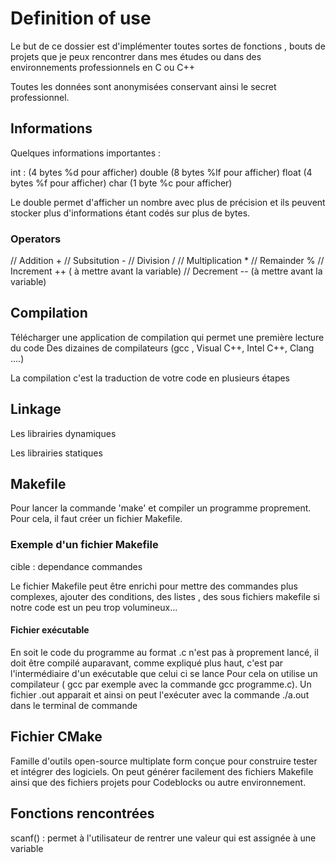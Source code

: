 # Definition of use 

Le but de ce dossier est d'implémenter toutes sortes de fonctions , bouts de projets que je peux rencontrer dans mes études ou dans des environnements professionnels en C ou C++ 

Toutes les données sont anonymisées conservant ainsi le secret professionnel. 

## Informations
Quelques informations importantes : 

int : (4 bytes %d pour afficher)
double (8 bytes %lf pour afficher)
float (4 bytes %f pour afficher)
char (1 byte %c pour afficher) 

Le double permet d'afficher un nombre avec plus de précision et ils peuvent stocker plus d'informations étant codés sur plus de bytes. 

### Operators

// Addition  +
// Subsitution -
// Division    /
// Multiplication *
// Remainder %
// Increment ++  ( à mettre avant la variable)
// Decrement --   (à mettre avant la variable)


## Compilation 

Télécharger une application de compilation qui permet une première lecture du code 
Des dizaines de compilateurs (gcc , Visual C++, Intel C++, Clang ....)

La compilation c'est la traduction de votre code en plusieurs étapes


## Linkage 

Les librairies dynamiques 

Les librairies statiques 

## Makefile 

Pour lancer la commande 'make' et compiler un programme proprement.
Pour cela, il faut créer un fichier Makefile.
### Exemple d'un fichier Makefile

cible : dependance
        commandes

Le fichier Makefile peut être enrichi pour mettre des commandes plus complexes, ajouter des conditions, des listes , des sous fichiers makefile si notre code est un peu trop volumineux...


#### Fichier exécutable 

En soit le code du programme au format .c n'est pas à proprement lancé, il doit être compilé auparavant, comme expliqué plus haut, c'est par l'intermédiaire d'un exécutable que celui ci se lance
Pour cela on utilise un compilateur ( gcc par exemple avec la commande gcc programme.c).
Un fichier .out apparait et ainsi on peut l'exécuter avec la commande ./a.out dans le terminal de commande 


## Fichier CMake

Famille d'outils open-source multiplate form conçue pour construire tester et intégrer des logiciels.
On peut générer facilement des fichiers Makefile ainsi que des fichiers projets pour Codeblocks ou autre environnement. 


## Fonctions rencontrées 
scanf() : permet à l'utilisateur de rentrer une valeur qui est assignée à une variable
